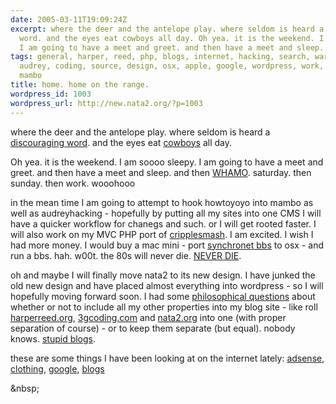 ```yaml
---
date: 2005-03-11T19:09:24Z
excerpt: where the deer and the antelope play. where seldom is heard a discouraging
  word. and the eyes eat cowboys all day. Oh yea. it is the weekend. I am soooo sleepy.
  I am going to have a meet and greet. and then have a meet and sleep. and t...
tags: general, harper, reed, php, blogs, internet, hacking, search, war, sites, audreyhacking,
  audrey, coding, source, design, osx, apple, google, wordpress, work, wiki, adsense,
  mambo
title: home. home on the range.
wordpress_id: 1003
wordpress_url: http://new.nata2.org/?p=1003
---
```


<p>where the deer and the antelope play. where seldom is heard a <a href="http://www.svghd.org/assets/images/pronghorns.jpg" target="_self">discouraging word</a>. and the eyes eat <a href="http://www.ilovethewest.com/swanson/real5.JPG" target="_self">cowboys</a> all day. </p><p>Oh yea. it is the weekend. I am soooo sleepy. I am going to have a meet and greet. and then have a meet and sleep. and then <a href="http://www.google.com/search?sourceid=navclient&amp;ie=UTF-8&amp;rls=GGLD,GGLD:2005-07,GGLD:en&amp;q=WHAMO" target="_self">WHAMO</a>. saturday. then sunday. then work. wooohooo</p><p>in the mean time I am going to attempt to hook howtoyoyo into mambo as well as audreyhacking - hopefully by putting all my sites into one CMS I will have a quicker workflow for chanegs and such. or I will get rooted faster. I will also work on my MVC PHP port of <a href="http://www.cripplesmash.com/" target="_self">cripplesmash</a>. I am excited. I wish I had more money. I would buy a mac mini - port <a href="http://www.synchro.net/" target="_self">synchronet bbs</a> to osx - and run a bbs. hah. w00t. the 80s will never die. <a href="http://www.demonisk.net/oppsett/spaceart/some_places_never_die_1400.jpg" target="_self">NEVER DIE</a>.</p><p>oh and maybe I will finally move nata2 to its new design. I have junked the old new design and have placed almost everything into wordpress - so I will hopefully moving forward soon. I had some <a href="http://www3.mistral.co.uk/stgok/dawn.jpg" target="_self">philosophical questions</a> about whether or not to include all my other properties into my blog site - like roll <a href="http://www.harperreed.org/" target="_self">harperreed.org</a>, <a href="http://www.3gcoding.com/" target="_self">3gcoding.com</a> and <a href="../" target="_self">nata2.org</a> into one (with proper separation of course) - or to keep them separate (but equal). nobody knows. <a href="http://www.cwrl.utexas.edu/~edbauer/blogs/jenny/archives/ann_richards.jpg" target="_self">stupid blogs</a>. </p><p>these are some things I have been looking at on the internet lately: <a href="http://del.icio.us/nata2/adsense" target="_self">adsense</a>, <a href="http://del.icio.us/nata2/clothing" target="_self">clothing</a>, <a href="http://del.icio.us/nata2/google" target="_self">google</a>, <a href="http://del.icio.us/nata2/blogs" target="_self">blogs</a></p><p>&amp;nbsp;</p>
